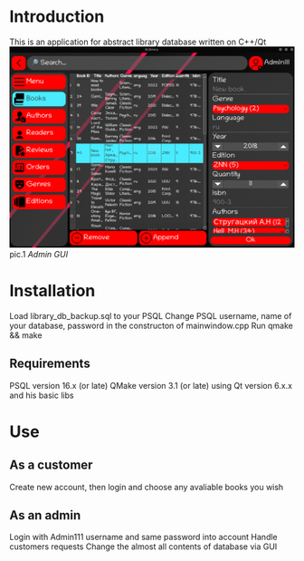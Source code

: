 # Introduction
This is an application for abstract library database written on C++/Qt 
![plot](./screen1.png)
pic.1 *Admin GUI*
# Installation
Load library_db_backup.sql to your PSQL
Change PSQL username, name of your database, password in the constructon of mainwindow.cpp
Run qmake && make 
## Requirements
PSQL version 16.x (or late)
QMake version 3.1 (or late) using Qt version 6.x.x and his basic libs
# Use
## As a customer
Create new account, then login and choose any avaliable books you wish
## As an admin
Login with Admin111 username and same password into account
Handle customers requests
Change the almost all contents of database via GUI
